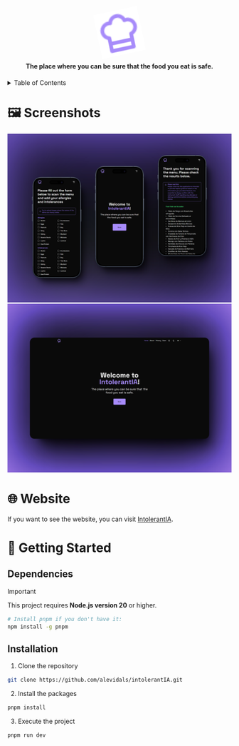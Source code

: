 <div align="center">
  <a href="https://intolerantia.vercel.app" target="_blank">
    <img src="./assets/logo.svg" alt="logo" width="100" style="transform: rotate(-12deg)" />
  </a>
  <p>
    <b>
      The place where you can be sure that the food you eat is safe.
    </b>
  </p>
</div>

<details style="margin-top: 20px;">
  <summary>Table of Contents</summary>

- [🖼️ Screenshots](#️-screenshots)
- [🌐 Website](#-website)
- [🚀 Getting Started](#-getting-started)
  - [Dependencies](#dependencies)
  - [Installation](#installation)

</details>

# 🖼️ Screenshots

<div>
  <img src="./assets/mobile-mock.png" alt="Mobile screenshot" />
</div>
<div>
  <img src="./assets/desktop-mock.png" alt="Desktop screenshot" />
</div>

# 🌐 Website

If you want to see the website, you can visit [IntolerantIA](https://intolerantia.vercel.app).

# 🚀 Getting Started

## Dependencies

> [!IMPORTANT]
> This project requires **Node.js version 20** or higher.

```bash
# Install pnpm if you don't have it:
npm install -g pnpm
```

## Installation

1. Clone the repository

```bash
git clone https://github.com/alevidals/intolerantIA.git
```

2. Install the packages

```bash
pnpm install
```

3. Execute the project

```sh
pnpm run dev
```
